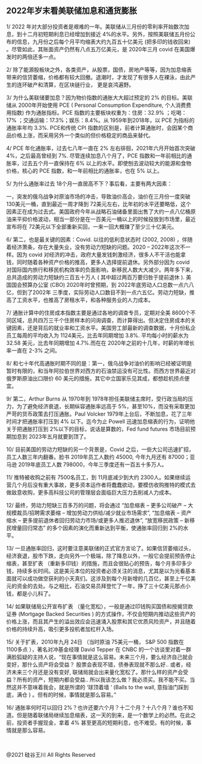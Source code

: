 ## 2022年岁末看美联储加息和通货膨胀

1/ 2022 年对大部分投资者是艰难的一年。美联储从三月份的零利率开始数次加息，到十二月初短期利息已经增加到接近
4%的水平。另外，按照美联储五月份公布的信息，九月份之后每个月平均缩表大约九百五十亿美元 (把多印的钱收回来)
。尽管如此，其账面资产仍然有八点五万亿美元，是 2020年三月 covid 在美国爆发时的两倍还多一点。

2/ 除了能源股板块之外，各类资产，从股票，国债，房地产等等，因为加息缩表带来的信贷萎缩，价格都有较大回撤。退潮时，才发现了有很多人在裸泳，由此产生的连环破产和清算，在区块链行业，
更是哀鸿遍野。

3/ 为什么美联储要加息？因为物价指数的通胀大大超过预定的 2% 的目标。美联储从 2000年开始使用 PCE ( Personal Consumption
Expenditure, 个人消费费用指数) 作为通胀指标。PCE 指数的主要板块权重为：住房：32.9% ；吃喝：17% ；交通运输：17.3%；娱乐：8.4%。从
1959年到2018年，以 PCE 为指标的通胀率年均 3.3%. PCE和传统 CPI 指数的区别是，前者计算通胀时，会因某个商品价格上涨，而采用另外一个类似的但价格稳定的商品来替代。

4/ PCE 年化通胀率，过去七八年一直在 2% 左右徘徊，2021年六月开始首次突破 4%，之后最高曾经到 7%. 尽管连续加息八个月了，PCE
指数和一年前相比的通胀率，过去五个月一直保持在 6% 以上的水平。即使刨去波动较大的能源和食物价格，核心的 PCE 指数，和一年前相比的通胀率，也在
5% 以上。

5/ 为什么通胀率过去 18个月一直居高不下？事后看，主要有两大因素：

一，突发的俄乌战争对原油市场的冲击，导致油价高企，油价在三月份一度突破 130美元一桶，直到最近一周才降到
72美元左右，比年初的水平还要略低，这个因素正在成为过去式。美国政府今年从战略石油储备里面出售了大约一点八亿桶原油来平抑价格波动，相当一部分是在一百美元一桶以上的时候投放到市场里，最近宣布将在
72美元以下全部重新买回，一来一回大概赚了至少三十亿美元。

6/ 第二，也是最关键的因素：Covid. 以往的低利息状态时 (2002, 2008) ，伴随着经济萧条，存在大量失业，没有劳动力短缺的问题。2020
&#8211; 2022年这次不一样。因为 covid 对经济的冲击，政府大量发钱刺激经济，很多人不干活也能拿钱，同时随着各种资产价格的推高，更多人选择提前退休。另外部分因为
covid 对国际国内旅行和移民机构效率的负面影响，新移民人数大大减少。两年多下来，总共造成的劳动力短缺约三百五十万人 (
其中超过两百万要归咎于提前退休 ). 美国国会预算办公室 (CBO) 2020年时曾预期，到 2022年底劳动人口总数一点六八亿，但到了2002年
三季度，实际劳动人口数目不到一点六五亿。劳动力短缺，推高了工资水平，也推高了房租水平，和各种服务业的人力成本。

7/ 通胀计算中的住房成本指数主要是通过各地的调查专员，定期对全美
8600个不同区域，总共四万三千个住房样本的问询调查，而计算得出。但决定住房成本的关键因素，还是背后的就业率和工资水平。美国劳工部最新的调查数据，十月份私企员工每周的平均收入为
1124美元，比去年同期增加 3.8%. 平均每小时的薪水为 32.58 美元，比去年同期增加 4.7%.而在在 2020年之前的十几年，时薪的年增长率一直在
2-3% 之间。

8/ 和七十年代高通胀时期不同的是：第一，俄乌战争对油价的影响已经被证明是暂时有限的，和当年阿拉伯世界对西方的石油禁运没有可比性。而西方世界最近对俄罗斯原油出口限价
60 美元的措施，其它中立国家乐见其成，都想趁机捞点便宜。

9/ 第二，Arthur Burns 从 1970年到 1978年担任美联储主席时，受行政当局的压力，为了避免经济衰退，长期纵容通胀率远高于
5%，甚至10%，而没有采取更加严苛的货币政策去打压通胀。Paul Volcker 1979年上台后，不断加息，花了三年时间才把通胀率打压到 4%
以下。迄今为止 Powell 迅速加息缩表的行为，证明他关于把通胀打压到 2%以下的目标，说话是算数的，Fed fund futures 市场目前预期加息到
2023年五月就要到顶了。

10/ 目前美国的劳动力短缺的另一个背景是，Covid 之后，一些大公司迅速扩招，员工人数三年内翻番。脸书 2019年员工人数约 45000,
今年九月还有 87000；亚马逊 2019年底员工人数 798000，今年三季度还有一百五十多万人。

11/ 推特被收购之前有 7500名员工，到 11月底减少到大约
2300人。如果继续运营几个月后没有重大事故，更多资本运作者将蠢蠢欲动，要模仿收购推特的模式去做敌意收购，更多高科技公司的管理层会面临巨大压力去削减人力成本。

12/ 最终，劳动力短缺三百多万的问题，将会通过 “加息缩表 &#8211; 更多公司破产 &#8211; 大规模裁员/招聘需求萎缩 &#8211;
增加劳动力供给/减少就业市场需求&#8221;, &#8220;加息缩表 &#8211; 资产缩水 &#8211; 更多提前退休者回归劳动力市场/或更多人推迟退休&#8221;,
&#8220;放宽移民政策 &#8211; 新移民增量回归常态” 的多个因素的演化而重新达到平衡，使通胀率回归到 2%的水平。

13/ 一旦通胀率回归，这时要注意美联储的正式官方言论了。如果信贷萎缩过头，经济衰退，股市下跌，走向另外一个极端，除了降息以外，一般它会提前预告停止缩表，甚至扩表
（重新多印钱）的措施，而且会很贴心的预告，每个月多印多少钱，持续多长时间。这是美元本位的投资者必须关注的消息，尤其是以为光看基本面就可以成功做空获利的小天真们。这涉及到每个月新增的几百亿，甚至上千亿美元的资金的去处。与之相比，石油交易员拜登忙了一年，挣了三十亿美元那点小钱，都是小儿科了。

14/ 如果联储局公开宣布扩表 （量化宽松），一般是通过印钱购买国债和按揭贷款证券 (Mortgage Backed Securities )
的方式操作，不仅会短期内推动这些资产的价格上涨，而且其产生的溢出效应会迅速涌入股票和其它优质风险资产，并且随着价格的持续升高，吸引更多投机者加杠杆入场。

15/ 关于扩表，2010年九月 24日 （当时原油 75美元一桶， S&amp;P 500 指数在 1100多点 ），著名对冲基金经理 David Tepper 在 CNBC
的一个访谈里对着一群满脸狐疑的主持人说，“现在事情就是这么容易。未来三个月，要么经济自己就会变好，那什么资产将会受益？
股票会表现不错，债券表现就不那么好.. 或者，经济未来三个月还是没有变好, 联储局就会出来量化宽松了。那什么样的资产会受益？所有的资产，短期内都会受益..
所以我该怎么做？我必须买。我不能不买。当然这并不意味着我会，就是所谓的 &#8216;球顶着墙 &#8216; (Balls to the wall,
意指油门踩到底，满仓 ) 。但有的时候，事情就是那么容易。”

16/ 通胀率何时可以回归 2%？也许还要六个月？十二个月？十八个月？谁也不知道。但是随着联储局继续加息缩表，这一天的到来，是一个数学上的必然。在此之前，投资者手握现金，拿着
4% 甚至更高的短期利息，也不难受。有的时候，事情就是那么容易。

&nbsp;

@2021 硅谷王川 All Rights Reserved

